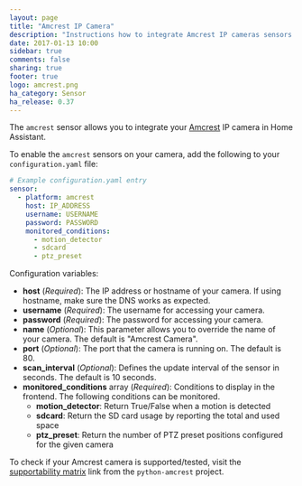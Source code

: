 ```yaml
---
layout: page
title: "Amcrest IP Camera"
description: "Instructions how to integrate Amcrest IP cameras sensors within Home Assistant."
date: 2017-01-13 10:00
sidebar: true
comments: false
sharing: true
footer: true
logo: amcrest.png
ha_category: Sensor
ha_release: 0.37
---
```


The `amcrest` sensor allows you to integrate your [Amcrest](https://amcrest.com/) IP camera in Home Assistant.

To enable the `amcrest` sensors on your camera, add the following to your `configuration.yaml` file:

```yaml
# Example configuration.yaml entry
sensor:
  - platform: amcrest
    host: IP_ADDRESS
    username: USERNAME
    password: PASSWORD
    monitored_conditions:
      - motion_detector
      - sdcard
      - ptz_preset
```

Configuration variables:

- **host** (*Required*): The IP address or hostname of your camera. If using hostname, make sure the DNS works as expected.
- **username** (*Required*): The username for accessing your camera.
- **password** (*Required*): The password for accessing your camera.
- **name** (*Optional*): This parameter allows you to override the name of your camera. The default is "Amcrest Camera".
- **port** (*Optional*): The port that the camera is running on. The default is 80.
- **scan_interval** (*Optional*): Defines the update interval of the sensor in seconds. The default is 10 seconds.
- **monitored_conditions** array (*Required*): Conditions to display in the frontend. The following conditions can be monitored.
  - **motion_detector**: Return True/False when a motion is detected
  - **sdcard**: Return the SD card usage by reporting the total and used space
  - **ptz_preset**: Return the number of PTZ preset positions configured for the given camera

To check if your Amcrest camera is supported/tested, visit the [supportability matrix](https://github.com/tchellomello/python-amcrest#supportability-matrix) link from the `python-amcrest` project.
